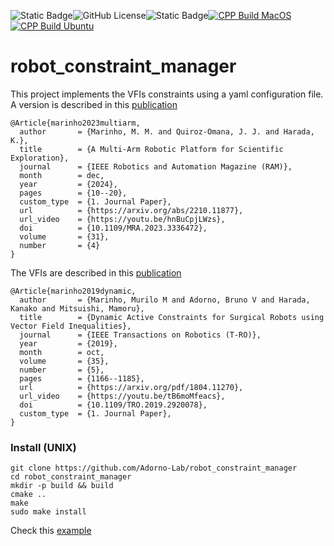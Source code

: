 ![Static Badge](https://img.shields.io/badge/Written_in-C%2B%2B17-blue)![GitHub License](https://img.shields.io/github/license/juanjqo/capybara_toolkit?color=orange)![Static Badge](https://img.shields.io/badge/status-experimental-red)[![CPP Build MacOS](https://github.com/Adorno-Lab/robot_constraint_manager/actions/workflows/cpp_build_macos.yml/badge.svg)](https://github.com/Adorno-Lab/robot_constraint_manager/actions/workflows/cpp_build_macos.yml)[![CPP Build Ubuntu](https://github.com/Adorno-Lab/robot_constraint_manager/actions/workflows/cpp_build.yml/badge.svg)](https://github.com/Adorno-Lab/robot_constraint_manager/actions/workflows/cpp_build.yml)
# robot_constraint_manager


This project implements the VFIs constraints using a yaml configuration file.
A version is described in this [publication](https://ieeexplore.ieee.org/document/10399868)

```bibtext
@Article{marinho2023multiarm,
  author       = {Marinho, M. M. and Quiroz-Omana, J. J. and Harada, K.},
  title        = {A Multi-Arm Robotic Platform for Scientific Exploration},
  journal      = {IEEE Robotics and Automation Magazine (RAM)}, 
  month        = dec,
  year         = {2024},
  pages        = {10--20},
  custom_type  = {1. Journal Paper},
  url          = {https://arxiv.org/abs/2210.11877},
  url_video    = {https://youtu.be/hnBuCpjLWzs},
  doi          = {10.1109/MRA.2023.3336472},
  volume       = {31},
  number       = {4}
}
```

The VFIs are described in this [publication](https://ieeexplore.ieee.org/document/8742769)

```bibtext
@Article{marinho2019dynamic,
  author       = {Marinho, Murilo M and Adorno, Bruno V and Harada, Kanako and Mitsuishi, Mamoru},
  title        = {Dynamic Active Constraints for Surgical Robots using Vector Field Inequalities},
  journal      = {IEEE Transactions on Robotics (T-RO)},
  year         = {2019},
  month        = oct,
  volume       = {35}, 
  number       = {5}, 
  pages        = {1166--1185},
  url          = {https://arxiv.org/pdf/1804.11270},
  url_video    = {https://youtu.be/tB6moMfeacs},
  doi          = {10.1109/TRO.2019.2920078},
  custom_type  = {1. Journal Paper},
}
```

### Install (UNIX)

```shell
git clone https://github.com/Adorno-Lab/robot_constraint_manager
cd robot_constraint_manager
mkdir -p build && build
cmake ..
make
sudo make install
```

Check this [example](https://github.com/Adorno-Lab/robot_constraint_manager/tree/main/examples/panda_example)


